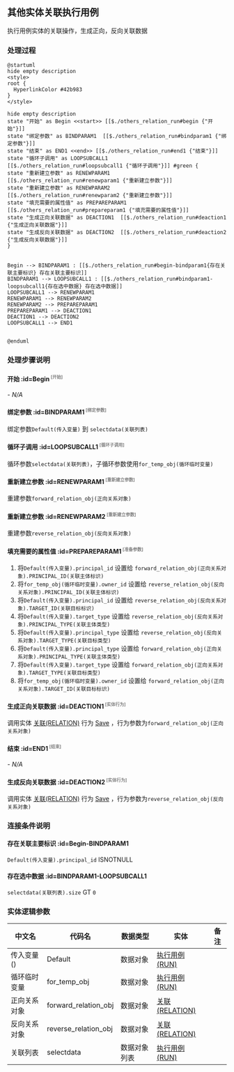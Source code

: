 ## 其他实体关联执行用例 <!-- {docsify-ignore-all} -->

   执行用例实体的关联操作，生成正向，反向关联数据

### 处理过程

```plantuml
@startuml
hide empty description
<style>
root {
  HyperlinkColor #42b983
}
</style>

hide empty description
state "开始" as Begin <<start>> [[$./others_relation_run#begin {"开始"}]]
state "绑定参数" as BINDPARAM1  [[$./others_relation_run#bindparam1 {"绑定参数"}]]
state "结束" as END1 <<end>> [[$./others_relation_run#end1 {"结束"}]]
state "循环子调用" as LOOPSUBCALL1  [[$./others_relation_run#loopsubcall1 {"循环子调用"}]] #green {
state "重新建立参数" as RENEWPARAM1  [[$./others_relation_run#renewparam1 {"重新建立参数"}]]
state "重新建立参数" as RENEWPARAM2  [[$./others_relation_run#renewparam2 {"重新建立参数"}]]
state "填充需要的属性值" as PREPAREPARAM1  [[$./others_relation_run#prepareparam1 {"填充需要的属性值"}]]
state "生成正向关联数据" as DEACTION1  [[$./others_relation_run#deaction1 {"生成正向关联数据"}]]
state "生成反向关联数据" as DEACTION2  [[$./others_relation_run#deaction2 {"生成反向关联数据"}]]
}


Begin --> BINDPARAM1 : [[$./others_relation_run#begin-bindparam1{存在关联主要标识} 存在关联主要标识]]
BINDPARAM1 --> LOOPSUBCALL1 : [[$./others_relation_run#bindparam1-loopsubcall1{存在选中数据} 存在选中数据]]
LOOPSUBCALL1 --> RENEWPARAM1
RENEWPARAM1 --> RENEWPARAM2
RENEWPARAM2 --> PREPAREPARAM1
PREPAREPARAM1 --> DEACTION1
DEACTION1 --> DEACTION2
LOOPSUBCALL1 --> END1


@enduml
```


### 处理步骤说明

#### 开始 :id=Begin<sup class="footnote-symbol"> <font color=gray size=1>[开始]</font></sup>



*- N/A*
#### 绑定参数 :id=BINDPARAM1<sup class="footnote-symbol"> <font color=gray size=1>[绑定参数]</font></sup>



绑定参数`Default(传入变量)` 到 `selectdata(关联列表)`
#### 循环子调用 :id=LOOPSUBCALL1<sup class="footnote-symbol"> <font color=gray size=1>[循环子调用]</font></sup>



循环参数`selectdata(关联列表)`，子循环参数使用`for_temp_obj(循环临时变量)`
#### 重新建立参数 :id=RENEWPARAM1<sup class="footnote-symbol"> <font color=gray size=1>[重新建立参数]</font></sup>



重建参数```forward_relation_obj(正向关系对象)```
#### 重新建立参数 :id=RENEWPARAM2<sup class="footnote-symbol"> <font color=gray size=1>[重新建立参数]</font></sup>



重建参数```reverse_relation_obj(反向关系对象)```
#### 填充需要的属性值 :id=PREPAREPARAM1<sup class="footnote-symbol"> <font color=gray size=1>[准备参数]</font></sup>



1. 将`Default(传入变量).principal_id` 设置给  `forward_relation_obj(正向关系对象).PRINCIPAL_ID(关联主体标识)`
2. 将`for_temp_obj(循环临时变量).owner_id` 设置给  `reverse_relation_obj(反向关系对象).PRINCIPAL_ID(关联主体标识)`
3. 将`Default(传入变量).principal_id` 设置给  `reverse_relation_obj(反向关系对象).TARGET_ID(关联目标标识)`
4. 将`Default(传入变量).target_type` 设置给  `reverse_relation_obj(反向关系对象).PRINCIPAL_TYPE(关联主体类型)`
5. 将`Default(传入变量).principal_type` 设置给  `reverse_relation_obj(反向关系对象).TARGET_TYPE(关联目标类型)`
6. 将`Default(传入变量).principal_type` 设置给  `forward_relation_obj(正向关系对象).PRINCIPAL_TYPE(关联主体类型)`
7. 将`Default(传入变量).target_type` 设置给  `forward_relation_obj(正向关系对象).TARGET_TYPE(关联目标类型)`
8. 将`for_temp_obj(循环临时变量).owner_id` 设置给  `forward_relation_obj(正向关系对象).TARGET_ID(关联目标标识)`

#### 生成正向关联数据 :id=DEACTION1<sup class="footnote-symbol"> <font color=gray size=1>[实体行为]</font></sup>



调用实体 [关联(RELATION)](module/Base/relation.md) 行为 [Save](module/Base/relation#行为) ，行为参数为`forward_relation_obj(正向关系对象)`

#### 结束 :id=END1<sup class="footnote-symbol"> <font color=gray size=1>[结束]</font></sup>



*- N/A*

#### 生成反向关联数据 :id=DEACTION2<sup class="footnote-symbol"> <font color=gray size=1>[实体行为]</font></sup>



调用实体 [关联(RELATION)](module/Base/relation.md) 行为 [Save](module/Base/relation#行为) ，行为参数为`reverse_relation_obj(反向关系对象)`


### 连接条件说明
#### 存在关联主要标识 :id=Begin-BINDPARAM1

`Default(传入变量).principal_id` ISNOTNULL
#### 存在选中数据 :id=BINDPARAM1-LOOPSUBCALL1

`selectdata(关联列表).size` GT `0`


### 实体逻辑参数

|    中文名   |    代码名    |  数据类型    |  实体   |备注 |
| --------| --------| -------- | -------- | --------   |
|传入变量(<i class="fa fa-check"/></i>)|Default|数据对象|[执行用例(RUN)](module/TestMgmt/run.md)||
|循环临时变量|for_temp_obj|数据对象|[执行用例(RUN)](module/TestMgmt/run.md)||
|正向关系对象|forward_relation_obj|数据对象|[关联(RELATION)](module/Base/relation.md)||
|反向关系对象|reverse_relation_obj|数据对象|[关联(RELATION)](module/Base/relation.md)||
|关联列表|selectdata|数据对象列表|[执行用例(RUN)](module/TestMgmt/run.md)||
